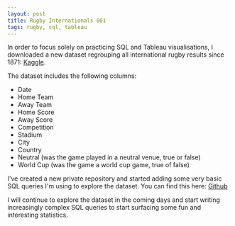 ```yaml
---
layout: post
title: Rugby Internationals 001
tags: rugby, sql, tableau
---
```


In order to focus solely on practicing SQL and Tableau visualisations, I downloaded a new dataset regrouping all international rugby results since 1871: [Kaggle](https://www.kaggle.com/datasets/lylebegbie/international-rugby-union-results-from-18712022).

The dataset includes the following columns:

* Date
* Home Team
* Away Team
* Home Score
* Away Score
* Competition
* Stadium
* City
* Country
* Neutral (was the game played in a neutral venue, true or false)
* World Cup (was the game a world cup game, true of false)

I've created a new private repository and started adding some very basic SQL queries I'm using to explore the dataset. You can find this here: [Github](https://github.com/edwalk/rugby-internationals-results)

I will continue to explore the dataset in the coming days and start writing increasingly complex SQL queries to start surfacing some fun and interesting statistics.
